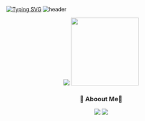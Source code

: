 [![Typing SVG](https://readme-typing-svg.herokuapp.com/?color=gradient&lines=Welcome+hanbi's+github&font=Redressed&size=30)](https://git.io/typing-svg)
![header](https://capsule-render.vercel.app/api?type=waving&color=gradient&height=140&animation=fadeIn&section=footer&text=Hanbi-Kim&fontAlign=70)
<br>
<div align="center">

<!-- stats -->
<img src = "https://github-readme-stats.vercel.app/api?username=khbbbbi&show_icons=true&theme=onedark">
<img style="height:180px" src="https://github-readme-stats.vercel.app/api/top-langs/?username=khbbbbi&layout=compact&theme=nord&hide_border=true" />

<br>

<!-- 인스타,벨로그 -->
<h3>😬 Aboout Me😬</h3>

<a href="https://velog.io/@hamba" target="_blank"><img src="https://img.shields.io/badge/velog-82c59c?style=flat&logo=velog&logoColor=white"/></a>
<a href="https://www.instagram.com/o_ham.ba/" target="_blank"><img src="https://img.shields.io/badge/Instagram-e598b2?style=flat&logo=Instagram&logoColor=white"/></a>

